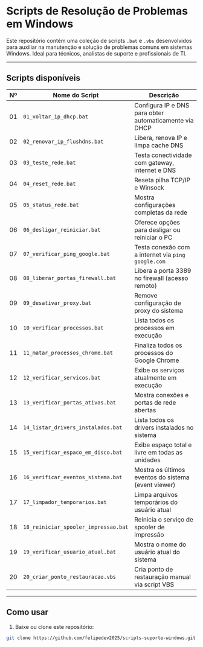 

# Scripts de Resolução de Problemas em Windows

Este repositório contém uma coleção de scripts `.bat` e `.vbs` desenvolvidos para auxiliar na manutenção e solução de problemas comuns em sistemas Windows. Ideal para técnicos, analistas de suporte e profissionais de TI.

---

## Scripts disponíveis

| Nº | Nome do Script                       | Descrição                                                                 |
|----|--------------------------------------|---------------------------------------------------------------------------|
| 01 | `01_voltar_ip_dhcp.bat`              | Configura IP e DNS para obter automaticamente via DHCP                   |
| 02 | `02_renovar_ip_flushdns.bat`         | Libera, renova IP e limpa cache DNS                                      |
| 03 | `03_teste_rede.bat`                  | Testa conectividade com gateway, internet e DNS                          |
| 04 | `04_reset_rede.bat`                  | Reseta pilha TCP/IP e Winsock                                            |
| 05 | `05_status_rede.bat`                 | Mostra configurações completas da rede                                   |
| 06 | `06_desligar_reiniciar.bat`          | Oferece opções para desligar ou reiniciar o PC                           |
| 07 | `07_verificar_ping_google.bat`       | Testa conexão com a internet via `ping google.com`                       |
| 08 | `08_liberar_portas_firewall.bat`     | Libera a porta 3389 no firewall (acesso remoto)                          |
| 09 | `09_desativar_proxy.bat`             | Remove configuração de proxy do sistema                                  |
| 10 | `10_verificar_processos.bat`         | Lista todos os processos em execução                                     |
| 11 | `11_matar_processos_chrome.bat`      | Finaliza todos os processos do Google Chrome                             |
| 12 | `12_verificar_servicos.bat`          | Exibe os serviços atualmente em execução                                 |
| 13 | `13_verificar_portas_ativas.bat`     | Mostra conexões e portas de rede abertas                                 |
| 14 | `14_listar_drivers_instalados.bat`   | Lista todos os drivers instalados no sistema                             |
| 15 | `15_verificar_espaco_em_disco.bat`   | Exibe espaço total e livre em todas as unidades                          |
| 16 | `16_verificar_eventos_sistema.bat`   | Mostra os últimos eventos do sistema (event viewer)                      |
| 17 | `17_limpador_temporarios.bat`        | Limpa arquivos temporários do usuário atual                              |
| 18 | `18_reiniciar_spooler_impressao.bat` | Reinicia o serviço de spooler de impressão                               |
| 19 | `19_verificar_usuario_atual.bat`     | Mostra o nome do usuário atual do sistema                                |
| 20 | `20_criar_ponto_restauracao.vbs`     | Cria ponto de restauração manual via script VBS                          |

---

## Como usar

1. Baixe ou clone este repositório:
```bash
git clone https://github.com/felipedev2025/scripts-suporte-windows.git

